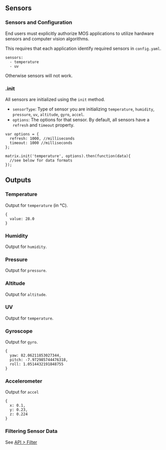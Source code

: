 ## Sensors

### Sensors and Configuration
End users must explicitly authorize MOS applications to utilize hardware sensors and computer vision algorithms.

This requires that each application identify required sensors in `config.yaml`.

```
sensors:
  - temperature
  - uv
```

Otherwise sensors will not work.

### .init
All sensors are initialized using the `init` method.

* `sensorType`: Type of sensor you are initializing `temperature`, `humidity`, `pressure`, `uv`, `altitude`, `gyro`, `accel`.
* `options`: The options for that sensor. By default, all sensors have a `refresh` and `timeout` property.

```
var options = {
  refresh: 1000, //milliseconds
  timeout: 1000 //milliseconds
};

matrix.init('temperature', options).then(function(data){
  //see below for data formats
});
```

## Outputs
### Temperature
Output for `temperature` (in &#8451;).
```
{
  value: 28.0
}
```

### Humidity
Output for `humidity`.

### Pressure
Output for `pressure`.

### Altitude
Output for `altitude`.

### UV
Output for `temperature`.

### Gyroscope
Output for `gyro`.
```
{
  yaw: 82.06211853027344,
  pitch: -7.972985744476318,
  roll: 1.0514432191848755
}
```
### Accelerometer
Output for `accel`
```
{
  x: 0.1,
  y: 0.23,
  z: 0.224
}
```

### Filtering Sensor Data
See [API > Filter](filter.md)
